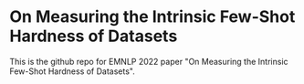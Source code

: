 # On Measuring the Intrinsic Few-Shot Hardness of Datasets
This is the github repo for EMNLP 2022 paper "On Measuring the Intrinsic Few-Shot Hardness of Datasets".
